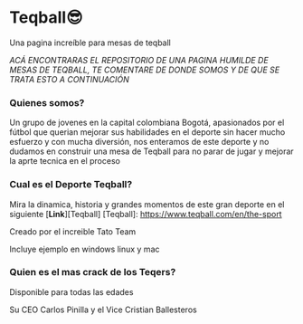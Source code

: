 # Teqball😎
Una pagina increíble para mesas de teqball


*ACÁ ENCONTRARAS EL REPOSITORIO DE UNA PAGINA HUMILDE DE MESAS DE TEQBALL, TE COMENTARE DE DONDE SOMOS Y DE QUE SE TRATA ESTO A CONTINUACIÓN* 

### Quienes somos? 
Un grupo de jovenes en la capital colombiana Bogotá, apasionados por el fútbol que querian mejorar sus habilidades en el deporte sin hacer mucho esfuerzo y con mucha diversión, nos enteramos de este deporte y no dudamos en construir una mesa de Teqball para no parar de jugar y mejorar la aprte tecnica en el proceso 


### Cual es el Deporte Teqball? 
Mira la dinamica, historia y grandes momentos de este gran deporte en el siguiente [**Link**][Teqball]
[Teqball]: https://www.teqball.com/en/the-sport

Creado por el increible Tato Team 

Incluye ejemplo en windows linux y mac 
### Quien es el mas crack de los Teqers? 

Disponible para todas las edades 

Su CEO Carlos Pinilla y el Vice Cristian Ballesteros 
